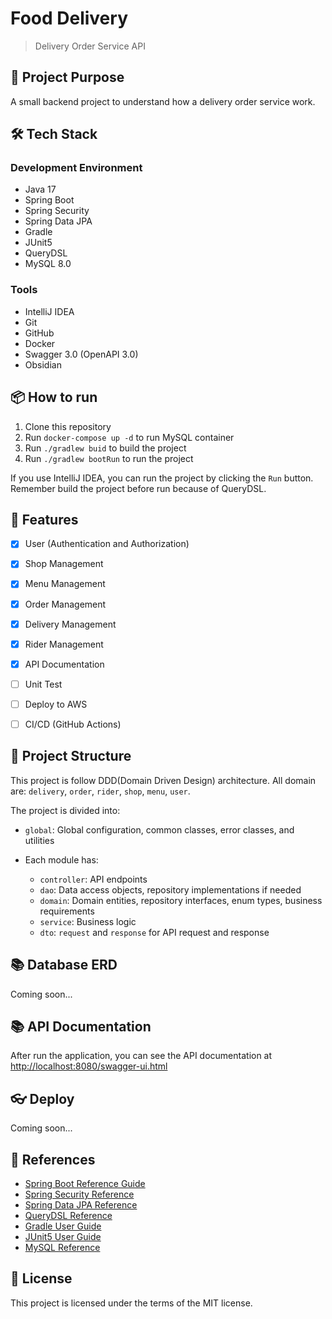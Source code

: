# Food Delivery

> Delivery Order Service API

## 📣 Project Purpose

A small backend project to understand how a delivery order service work.

## 🛠 Tech Stack

### Development Environment

- Java 17
- Spring Boot
- Spring Security
- Spring Data JPA
- Gradle
- JUnit5
- QueryDSL
- MySQL 8.0

### Tools

- IntelliJ IDEA
- Git
- GitHub
- Docker
- Swagger 3.0 (OpenAPI 3.0)
- Obsidian

## 📦 How to run

1. Clone this repository
2. Run `docker-compose up -d` to run MySQL container
3. Run `./gradlew buid` to build the project
4. Run `./gradlew bootRun` to run the project

If you use IntelliJ IDEA, you can run the project by clicking the `Run` button. Remember build the project before run because of QueryDSL.

## 🚀 Features

- [x] User (Authentication and Authorization)
- [x] Shop Management
- [x] Menu Management
- [x] Order Management
- [x] Delivery Management
- [x] Rider Management
- [x] API Documentation
- [ ] Unit Test
- [ ] Deploy to AWS
- [ ] CI/CD (GitHub Actions)


## 📝 Project Structure

This project is follow DDD(Domain Driven Design) architecture.
All domain are: `delivery`, `order`, `rider`, `shop`, `menu`, `user`.

The project is divided into:

- `global`: Global configuration, common classes, error classes, and utilities

- Each module has:
  - `controller`: API endpoints
  - `dao`: Data access objects, repository implementations if needed
  - `domain`: Domain entities, repository interfaces, enum types, business requirements
  - `service`: Business logic
  - `dto`: `request` and `response` for API request and response

## 📚 Database ERD

Coming soon...

## 📚 API Documentation

After run the application, you can see the API documentation at [http://localhost:8080/swagger-ui.html](http://localhost:8080/swagger-ui.html)

## 👓 Deploy

Coming soon...

## 📝 References

- [Spring Boot Reference Guide](https://docs.spring.io/spring-boot/docs/current/reference/htmlsingle/)
- [Spring Security Reference](https://docs.spring.io/spring-security/site/docs/current/reference/html5/)
- [Spring Data JPA Reference](https://docs.spring.io/spring-data/jpa/docs/current/reference/html/#reference)
- [QueryDSL Reference](https://querydsl.com/static/querydsl/4.4.0/reference/html_single/)
- [Gradle User Guide](https://docs.gradle.org/current/userguide/userguide.html)
- [JUnit5 User Guide](https://junit.org/junit5/docs/current/user-guide/)
- [MySQL Reference](https://dev.mysql.com/doc/refman/8.0/en/)

## 📝 License

This project is licensed under the terms of the MIT license.